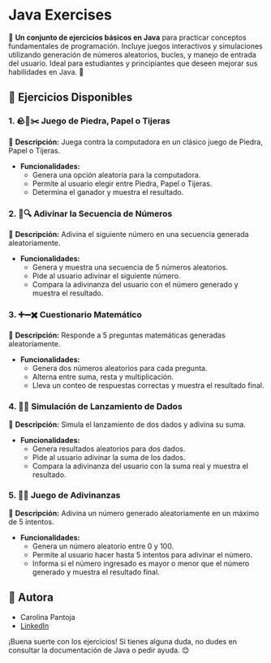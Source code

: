 # Java Exercises

🚀 **Un conjunto de ejercicios básicos en Java** para practicar conceptos fundamentales de programación. Incluye juegos interactivos y simulaciones utilizando generación de números aleatorios, bucles, y manejo de entrada del usuario. Ideal para estudiantes y principiantes que deseen mejorar sus habilidades en Java. 🌟

## 🌟 Ejercicios Disponibles

### 1. 🪨📄✂️ Juego de Piedra, Papel o Tijeras
💬 **Descripción:** Juega contra la computadora en un clásico juego de Piedra, Papel o Tijeras.
- **Funcionalidades:**
  - Genera una opción aleatoria para la computadora.
  - Permite al usuario elegir entre Piedra, Papel o Tijeras.
  - Determina el ganador y muestra el resultado.
  
### 2. 🔢🔍 Adivinar la Secuencia de Números
💬 **Descripción:** Adivina el siguiente número en una secuencia generada aleatoriamente.
- **Funcionalidades:**
  - Genera y muestra una secuencia de 5 números aleatorios.
  - Pide al usuario adivinar el siguiente número.
  - Compara la adivinanza del usuario con el número generado y muestra el resultado.

### 3. ➕➖✖️ Cuestionario Matemático
💬 **Descripción:** Responde a 5 preguntas matemáticas generadas aleatoriamente.
- **Funcionalidades:**
  - Genera dos números aleatorios para cada pregunta.
  - Alterna entre suma, resta y multiplicación.
  - Lleva un conteo de respuestas correctas y muestra el resultado final.

### 4. 🎲🎲 Simulación de Lanzamiento de Dados
💬 **Descripción:** Simula el lanzamiento de dos dados y adivina su suma.
- **Funcionalidades:**
  - Genera resultados aleatorios para dos dados.
  - Pide al usuario adivinar la suma de los dados.
  - Compara la adivinanza del usuario con la suma real y muestra el resultado.

### 5. 🔢🎯 Juego de Adivinanzas
💬 **Descripción:** Adivina un número generado aleatoriamente en un máximo de 5 intentos.
- **Funcionalidades:**
  - Genera un número aleatorio entre 0 y 100.
  - Permite al usuario hacer hasta 5 intentos para adivinar el número.
  - Informa si el número ingresado es mayor o menor que el número generado y muestra el resultado final.
 
## 📧 Autora
- Carolina Pantoja
- [LinkedIn](https://www.linkedin.com/in/carolina-pantoja-716184144)

¡Buena suerte con los ejercicios! Si tienes alguna duda, no dudes en consultar la documentación de Java o pedir ayuda. 😊
